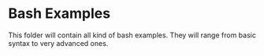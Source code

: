 # Bash Examples
This folder will contain all kind of bash examples.
They will range from basic syntax to very advanced ones.
